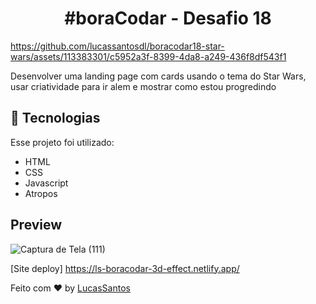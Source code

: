 <strong><h1 align="center">#boraCodar - Desafio 18</h1></strong>

https://github.com/lucassantosdl/boracodar18-star-wars/assets/113383301/c5952a3f-8399-4da8-a249-436f8df543f1


Desenvolver uma landing page com cards usando o tema do Star Wars, usar criatividade para ir alem e mostrar como estou progredindo

## :rocket: Tecnologias 

Esse projeto foi utilizado:

- HTML
- CSS
- Javascript
- Atropos


## Preview
![Captura de Tela (111)](https://github.com/lucassantosdl/boracodar18-star-wars/assets/113383301/86aa2814-aa5d-4ded-af67-372c837e42d5)



[Site deploy] https://ls-boracodar-3d-effect.netlify.app/

Feito com ♥ by [LucasSantos](https://github.com/lucassantosdl)
